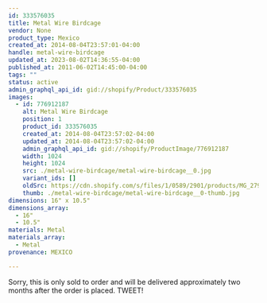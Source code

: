 ```yaml
---
id: 333576035
title: Metal Wire Birdcage
vendor: None
product_type: Mexico
created_at: 2014-08-04T23:57:01-04:00
handle: metal-wire-birdcage
updated_at: 2023-08-02T14:36:55-04:00
published_at: 2011-06-02T14:45:00-04:00
tags: ""
status: active
admin_graphql_api_id: gid://shopify/Product/333576035
images:
  - id: 776912187
    alt: Metal Wire Birdcage
    position: 1
    product_id: 333576035
    created_at: 2014-08-04T23:57:02-04:00
    updated_at: 2014-08-04T23:57:02-04:00
    admin_graphql_api_id: gid://shopify/ProductImage/776912187
    width: 1024
    height: 1024
    src: ./metal-wire-birdcage/metal-wire-birdcage__0.jpg
    variant_ids: []
    oldSrc: https://cdn.shopify.com/s/files/1/0589/2901/products/MG_2797.jpeg?v=1407211022
    thumb: ./metal-wire-birdcage/metal-wire-birdcage__0-thumb.jpg
dimensions: 16" x 10.5"
dimensions_array:
  - 16"
  - 10.5"
materials: Metal
materials_array:
  - Metal
provenance: MEXICO

---
```


Sorry, this is only sold to order and will be delivered approximately two months after the order is placed. TWEET!
